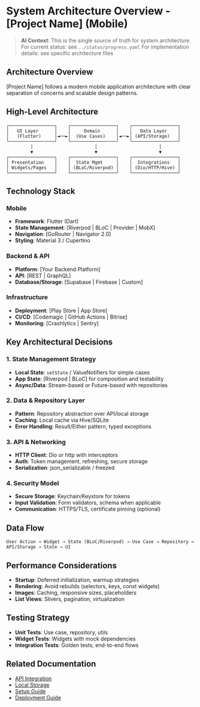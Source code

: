 # System Architecture Overview - [Project Name] (Mobile)

> **AI Context**: This is the single source of truth for system architecture.
> For current status: see `../status/progress.yaml`
> For implementation details: see specific architecture files

## Architecture Overview

[Project Name] follows a modern mobile application architecture with clear separation of concerns and scalable design patterns.

## High-Level Architecture

```
┌─────────────────┐    ┌─────────────────┐    ┌─────────────────┐
│   UI Layer      │    │     Domain      │    │   Data Layer    │
│   (Flutter)     │◄──►│  (Use Cases)    │◄──►│ (API/Storage)   │
└─────────────────┘    └─────────────────┘    └─────────────────┘
         │                       │                       │
         ▼                       ▼                       ▼
┌─────────────────┐    ┌─────────────────┐    ┌─────────────────┐
│ Presentation    │    │  State Mgmt     │    │  Integrations   │
│ Widgets/Pages   │    │ (BLoC/Riverpod) │    │ (Dio/HTTP/Hive) │
└─────────────────┘    └─────────────────┘    └─────────────────┘
```

## Technology Stack

### Mobile
- **Framework**: Flutter (Dart)
- **State Management**: [Riverpod | BLoC | Provider | MobX]
- **Navigation**: [GoRouter | Navigator 2.0]
- **Styling**: Material 3 / Cupertino

### Backend & API
- **Platform**: [Your Backend Platform]
- **API**: [REST | GraphQL]
- **Database/Storage**: [Supabase | Firebase | Custom]

### Infrastructure
- **Deployment**: [Play Store | App Store]
- **CI/CD**: [Codemagic | GitHub Actions | Bitrise]
- **Monitoring**: [Crashlytics | Sentry]

## Key Architectural Decisions

### 1. State Management Strategy
- **Local State**: `setState` / ValueNotifiers for simple cases
- **App State**: [Riverpod | BLoC] for composition and testability
- **Async/Data**: Stream-based or Future-based with repositories

### 2. Data & Repository Layer
- **Pattern**: Repository abstraction over API/local storage
- **Caching**: Local cache via Hive/SQLite
- **Error Handling**: Result/Either pattern, typed exceptions

### 3. API & Networking
- **HTTP Client**: Dio or http with interceptors
- **Auth**: Token management, refreshing, secure storage
- **Serialization**: json_serializable / freezed

### 4. Security Model
- **Secure Storage**: Keychain/Keystore for tokens
- **Input Validation**: Form validators, schema when applicable
- **Communication**: HTTPS/TLS, certificate pinning (optional)

## Data Flow

```
User Action → Widget → State (BLoC/Riverpod) → Use Case → Repository → API/Storage → State → UI
```

## Performance Considerations

- **Startup**: Deferred initialization, warmup strategies
- **Rendering**: Avoid rebuilds (selectors, keys, const widgets)
- **Images**: Caching, responsive sizes, placeholders
- **List Views**: Slivers, pagination, virtualization

## Testing Strategy

- **Unit Tests**: Use case, repository, utils
- **Widget Tests**: Widgets with mock dependencies
- **Integration Tests**: Golden tests, end-to-end flows

## Related Documentation

- [API Integration](api.md)
- [Local Storage](local_storage.md)
- [Setup Guide](../guides/setup.md)
- [Deployment Guide](../guides/deployment.md)
